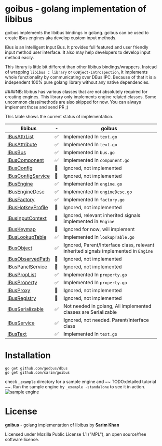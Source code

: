 goibus - golang implementation of libibus
==

goibus implements the libibus bindings in golang. goibus can be used to create IBus engines aka develop custom input methods.

IBus is an Intelligent Input Bus. It provides full featured and user friendly input method user interface. It also may help developers to develop input method easily.

This library is little bit different than other libibus bindings/wrappers. Instead of wrapping `libibus c library` or `GOBject-Introspection`, it implements whole functionality by communicating over DBus IPC. Because of that it is a independent 100% pure golang library without any native dependencies.

####NB:
libibus has various classes that are not absolutely required for creating engines. This library only implements engine related classes. Some uncommon class/methods are also skipped for now. You can always implement those and send PR ;)

This table shows the current status of implementation.

libibus | - | goibus
--- | --- | ---
[IBusAttrList](http://ibus.github.io/docs/ibus-1.5/IBusAttrList.html) | :white_check_mark: | Implemented In `text.go`
[IBusAttribute](http://ibus.github.io/docs/ibus-1.5/IBusAttribute.html) | :white_check_mark: | Implemented In `text.go`
[IBusBus](http://ibus.github.io/docs/ibus-1.5/IBusBus.html) | :white_check_mark: | Implemented In `bus.go`
[IBusComponent](http://ibus.github.io/docs/ibus-1.5/IBusComponent.html) | :white_check_mark: | Implemented In `component.go`
[IBusConfig](http://ibus.github.io/docs/ibus-1.5/IBusConfig.html) | :red_circle: | Ignored, not implemented
[IBusConfigService](http://ibus.github.io/docs/ibus-1.5/IBusConfigService.html) | :red_circle: | Ignored, not implemented
[IBusEngine](http://ibus.github.io/docs/ibus-1.5/IBusEngine.html) | :white_check_mark: | Implemented In `engine.go`
[IBusEngineDesc](http://ibus.github.io/docs/ibus-1.5/IBusEngineDesc.html) | :white_check_mark: | Implemented In `engineDesc.go`
[IBusFactory](http://ibus.github.io/docs/ibus-1.5/IBusFactory.html) | :white_check_mark: | Implemented In `factory.go`
[IBusHotkeyProfile](http://ibus.github.io/docs/ibus-1.5/IBusHotkeyProfile.html) | :red_circle: | Ignored, not implemented
[IBusInputContext](http://ibus.github.io/docs/ibus-1.5/IBusInputContext.html) | :large_blue_circle: | Ignored, relevant inherited signals implemented in `Engine`
[IBusKeymap](http://ibus.github.io/docs/ibus-1.5/IBusKeymap.html) | :large_blue_circle: | Ignored for now, will implement
[IBusLookupTable](http://ibus.github.io/docs/ibus-1.5/IBusLookupTable.html) | :white_check_mark: | Implemented In `lookupTable.go`
[IBusObject](http://ibus.github.io/docs/ibus-1.5/IBusObject.html) | :white_check_mark: | Ignored, Parent/Interface class, relevant inherited signals implemented in `Engine`
[IBusObservedPath](http://ibus.github.io/docs/ibus-1.5/IBusObservedPath.html) | :red_circle: | Ignored, not implemented
[IBusPanelService](http://ibus.github.io/docs/ibus-1.5/IBusPanelService.html) | :red_circle: | Ignored, not implemented
[IBusPropList](http://ibus.github.io/docs/ibus-1.5/IBusPropList.html) | :white_check_mark: | Implemented In `property.go`
[IBusProperty](http://ibus.github.io/docs/ibus-1.5/IBusProperty.html) | :white_check_mark: | Implemented In `property.go`
[IBusProxy](http://ibus.github.io/docs/ibus-1.5/IBusProxy.html) | :red_circle: | Ignored, not implemented
[IBusRegistry](http://ibus.github.io/docs/ibus-1.5/IBusRegistry.html) | :red_circle: | Ignored, not implemented
[IBusSerializable](http://ibus.github.io/docs/ibus-1.5/IBusSerializable.html) | :white_check_mark: | Not needed in golang, All implemented classes are Serializable
[IBusService](http://ibus.github.io/docs/ibus-1.5/IBusService.html) | :white_check_mark: | Ignored, not needed. Parent/Interface class
[IBusText](http://ibus.github.io/docs/ibus-1.5/IBusText.html) | :white_check_mark: | Implemented In `text.go`


Installation
==

```
go get github.com/godbus/dbus
go get github.com/sarim/goibus
```

check `_example` directory for a sample engine and ~~ TODO:detailed tutorial ~~. Run the sample engine by `_example -standalone` to see it in action.
![sample engine](https://cloud.githubusercontent.com/assets/1235888/7563038/569ef518-f7fb-11e4-91af-2c2150199fe7.png)

License
==
**goibus** - golang implementation of libibus by **Sarim Khan**

Licensed under Mozilla Public License 1.1 ("MPL"), an open source/free software license.
